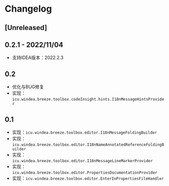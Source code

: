 # Changelog

## [Unreleased]

## 0.2.1 - 2022/11/04

* 支持IDEA版本：2022.2.3

## 0.2

* 优化与BUG修复
* 实现：`icu.windea.breeze.toolbox.codeInsight.hints.I18nMessageHintsProvider`

## 0.1

* 实现：`icu.windea.breeze.toolbox.editor.I18nMessageFoldingBuilder`
* 实现：`icu.windea.breeze.toolbox.editor.I18nNameAnnotatedReferenceFoldingBuilder`
* 实现：`icu.windea.breeze.toolbox.editor.I18nMessageLineMarkerProvider`
* 实现：`icu.windea.breeze.toolbox.editor.PropertiesDocumentationProvider`
* 实现：`icu.windea.breeze.toolbox.editor.EnterInPropertiesFileHandler`